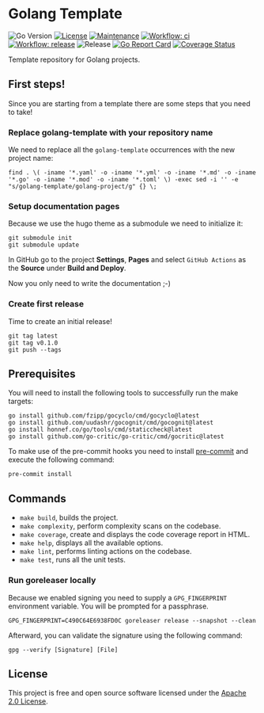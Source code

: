 # Golang Template

![Go Version](https://img.shields.io/github/go-mod/go-version/conijnio/golang-template)
[![License](https://img.shields.io/badge/License-Apache2-green.svg)](./LICENSE)
[![Maintenance](https://img.shields.io/badge/Maintained-yes-green.svg)](https://github.com/conijnio/golang-template/graphs/commit-activity)
[![Workflow: ci](https://github.com/conijnio/golang-template/actions/workflows/ci.yml/badge.svg)](https://github.com/conijnio/golang-template/actions/workflows/go.yml)
[![Workflow: release](https://github.com/conijnio/golang-template/actions/workflows/release.yml/badge.svg)](https://github.com/conijnio/golang-template/actions/workflows/goreleaser.yml)
![Release](https://img.shields.io/github/v/release/conijnio/golang-template)
[![Go Report Card](https://goreportcard.com/badge/github.com/conijnio/golang-template)](https://goreportcard.com/report/github.com/conijnio/golang-template)
[![Coverage Status](https://coveralls.io/repos/github/conijnio/golang-template/badge.svg?branch=main)](https://coveralls.io/github/conijnio/golang-template?branch=main)

Template repository for Golang projects.

## First steps!

Since you are starting from a template there are some steps that you need to take!

### Replace golang-template with your repository name

We need to replace all the `golang-template` occurrences with the new project name:

```shell
find . \( -iname '*.yaml' -o -iname '*.yml' -o -iname '*.md' -o -iname '*.go' -o -iname '*.mod' -o -iname '*.toml' \) -exec sed -i '' -e "s/golang-template/golang-project/g" {} \;
```

### Setup documentation pages

Because we use the hugo theme as a submodule we need to initialize it:

```shell
git submodule init
git submodule update
```

In GitHub go to the project **Settings**, **Pages** and select `GitHub Actions` as the **Source** under **Build and Deploy**.

Now you only need to write the documentation ;-)

### Create first release

Time to create an initial release!

```shell
git tag latest
git tag v0.1.0
git push --tags
```

## Prerequisites

You will need to install the following tools to successfully run the make targets:

```shell
go install github.com/fzipp/gocyclo/cmd/gocyclo@latest
go install github.com/uudashr/gocognit/cmd/gocognit@latest
go install honnef.co/go/tools/cmd/staticcheck@latest
go install github.com/go-critic/go-critic/cmd/gocritic@latest
```

To make use of the pre-commit hooks you need to install [pre-commit](https://pre-commit.com) and execute the following command:

```shell
pre-commit install
```

## Commands

- `make build`, builds the project.
- `make complexity`, perform complexity scans on the codebase.
- `make coverage`, create and displays the code coverage report in HTML.
- `make help`, displays all the available options.
- `make lint`, performs linting actions on the codebase.
- `make test`, runs all the unit tests.

### Run goreleaser locally

Because we enabled signing you need to supply a `GPG_FINGERPRINT` environment variable. You will be prompted for a passphrase.

```shell
GPG_FINGERPRINT=C490C64E6938FD0C goreleaser release --snapshot --clean
```

Afterward, you can validate the signature using the following command:

```shell
gpg --verify [Signature] [File]
```

## License

This project is free and open source software licensed under the [Apache 2.0 License](./LICENSE).

